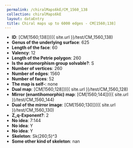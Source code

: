```yaml
--- 
 permalink: /chiralMaps6kE/CM_1560_138 
 collection: chiralMaps6kE
 layout: dataEntry
 title: Chiral maps up to 6000 edges - CM[1560;138]
---
```


- **ID**: [CM[1560;138]]({{ site.url }}/test/CM_1560_138)
- **Genus of the underlying surface**: 625
- **Length of the face**: 60
- **Valency**: 12
- **Length of the Petrie polygon**: 260
- **Is the automorphism group solvable?**: S
- **Number of vertices**: 260
- **Number of edges**: 1560
- **Number of faces**: 52
- **The map is self-**: none
- **Dual map**: [CM[1560;128]]({{ site.url }}/test/CM_1560_128)
- **Mirror (enantihomorphic) map**: [CM[1560;144]]({{ site.url }}/test/CM_1560_144)
- **Dual of the mirror image**: [CM[1560;130]]({{ site.url }}/test/CM_1560_130)
- **Z_q-Exponent?**: 2
- **No idea**:  7:144
- **No idea**: Y
- **No idea**: Y
- **Skeleton**: Sk(260;5)^3
- **Some other kind of skeleton**: nan
